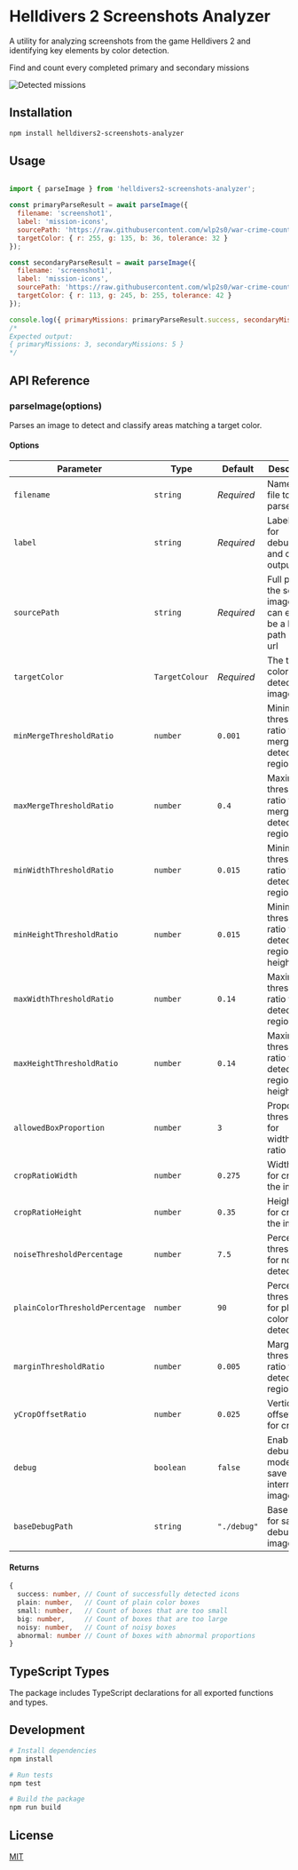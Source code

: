 # Helldivers 2 Screenshots Analyzer

A utility for analyzing screenshots from the game Helldivers 2 and identifying key elements by color detection.

Find and count every completed primary and secondary missions

![Detected missions](https://github.com/wlp2s0/war-crime-counter/blob/main/static/missions.png?raw=true)


## Installation

```bash
npm install helldivers2-screenshots-analyzer
```

## Usage

```javascript

import { parseImage } from 'helldivers2-screenshots-analyzer';

const primaryParseResult = await parseImage({
  filename: 'screenshot1',
  label: 'mission-icons',
  sourcePath: 'https://raw.githubusercontent.com/wlp2s0/war-crime-counter/d21873b269f555d599977210f87e18aa7663b89f/test/fixtures/0_3_5.png',
  targetColor: { r: 255, g: 135, b: 36, tolerance: 32 }
});

const secondaryParseResult = await parseImage({
  filename: 'screenshot1',
  label: 'mission-icons',
  sourcePath: 'https://raw.githubusercontent.com/wlp2s0/war-crime-counter/d21873b269f555d599977210f87e18aa7663b89f/test/fixtures/0_3_5.png',
  targetColor: { r: 113, g: 245, b: 255, tolerance: 42 }
});

console.log({ primaryMissions: primaryParseResult.success, secondaryMissions: secondaryParseResult.success });
/*
Expected output:
{ primaryMissions: 3, secondaryMissions: 5 }
*/

```

## API Reference

### parseImage(options)

Parses an image to detect and classify areas matching a target color.

#### Options

| Parameter | Type | Default | Description |
|-----------|------|---------|-------------|
| `filename` | `string` | *Required* | Name of the file to be parsed |
| `label` | `string` | *Required* | Label used for debugging and console output |
| `sourcePath` | `string` | *Required* | Full path to the source image, it can either be a local fs path or an url |
| `targetColor` | `TargetColour` | *Required* | The target color to detect in the image |
| `minMergeThresholdRatio` | `number` | `0.001` | Minimum threshold ratio for merging detected regions |
| `maxMergeThresholdRatio` | `number` | `0.4` | Maximum threshold ratio for merging detected regions |
| `minWidthThresholdRatio` | `number` | `0.015` | Minimum threshold ratio for detected region width |
| `minHeightThresholdRatio` | `number` | `0.015` | Minimum threshold ratio for detected region height |
| `maxWidthThresholdRatio` | `number` | `0.14` | Maximum threshold ratio for detected region width |
| `maxHeightThresholdRatio` | `number` | `0.14` | Maximum threshold ratio for detected region height |
| `allowedBoxProportion` | `number` | `3` | Proportion threshold for width/height ratio |
| `cropRatioWidth` | `number` | `0.275` | Width ratio for cropping the image |
| `cropRatioHeight` | `number` | `0.35` | Height ratio for cropping the image |
| `noiseThresholdPercentage` | `number` | `7.5` | Percentage threshold for noise detection |
| `plainColorThresholdPercentage` | `number` | `90` | Percentage threshold for plain color detection |
| `marginThresholdRatio` | `number` | `0.005` | Margin threshold ratio for detected regions |
| `yCropOffsetRatio` | `number` | `0.025` | Vertical offset ratio for cropping |
| `debug` | `boolean` | `false` | Enable debug mode to save intermediate images |
| `baseDebugPath` | `string` | `"./debug"` | Base path for saving debug images |

#### Returns

```typescript
{
  success: number, // Count of successfully detected icons
  plain: number,   // Count of plain color boxes
  small: number,   // Count of boxes that are too small
  big: number,     // Count of boxes that are too large
  noisy: number,   // Count of noisy boxes
  abnormal: number // Count of boxes with abnormal proportions
}
```

## TypeScript Types

The package includes TypeScript declarations for all exported functions and types.

## Development

```bash
# Install dependencies
npm install

# Run tests
npm test

# Build the package
npm run build
```

## License

[MIT](LICENSE)